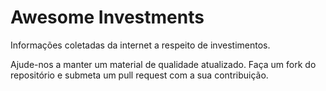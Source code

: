 # Awesome Investments

Informações coletadas da internet a respeito de investimentos.

Ajude-nos a manter um material de qualidade atualizado. Faça um fork do repositório e submeta um pull request com a sua contribuição.
